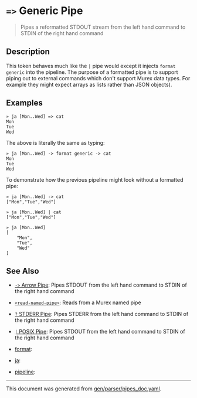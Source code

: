 # `=>` Generic Pipe

> Pipes a reformatted STDOUT stream from the left hand command to STDIN of the right hand command

## Description

This token behaves much like the `|` pipe would except it injects `format
generic` into the pipeline. The purpose of a formatted pipe is to support
piping out to external commands which don't support Murex data types. For
example they might expect arrays as lists rather than JSON objects).

## Examples

```
» ja [Mon..Wed] => cat
Mon
Tue
Wed
```

The above is literally the same as typing:

```
» ja [Mon..Wed] -> format generic -> cat
Mon
Tue
Wed
```

To demonstrate how the previous pipeline might look without a formatted pipe:

```
» ja [Mon..Wed] -> cat
["Mon","Tue","Wed"]

» ja [Mon..Wed] | cat
["Mon","Tue","Wed"]

» ja [Mon..Wed]
[
    "Mon",
    "Tue",
    "Wed"
]
```

## See Also

* [`->` Arrow Pipe](../parser/pipe-arrow.md):
  Pipes STDOUT from the left hand command to STDIN of the right hand command
* [`<read-named-pipe>`](../parser/namedpipe.md):
  Reads from a Murex named pipe
* [`?` STDERR Pipe](../parser/pipe-err.md):
  Pipes STDERR from the left hand command to STDIN of the right hand command
* [`|` POSIX Pipe](../parser/pipe-posix.md):
  Pipes STDOUT from the left hand command to STDIN of the right hand command
* [format](../parser/format.md):
  
* [ja](../parser/ja.md):
  
* [pipeline](../parser/pipeline.md):
  

<hr/>

This document was generated from [gen/parser/pipes_doc.yaml](https://github.com/lmorg/murex/blob/master/gen/parser/pipes_doc.yaml).
